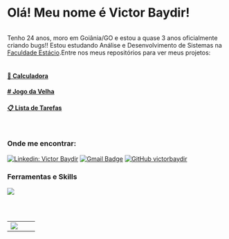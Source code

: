 <h1 style="display: inline-block">Olá! Meu nome é Victor Baydir!</h1>

Tenho 24 anos, moro em Goiânia/GO e estou a quase 3 anos oficialmente criando bugs!! Estou estudando Análise e Desenvolvimento de Sistemas na <a href="https://estacio.br">Faculdade Estácio</a>.Entre nos meus repositórios para ver meus projetos:
<br></br>


<h4><a href="https://github.com/victorbaydir/Calculadora">📱 Calculadora</a></h4>
<h4><a href="https://github.com/victorbaydir/jogoDaVelha"># Jogo da Velha</a></h4>
<h4><a href="https://github.com/victorbaydir/listaDeTarefas">📋 Lista de Tarefas</a></h4>

<br>
<h3>Onde me encontrar: </h3> 

[![Linkedin: Victor Baydir](https://img.shields.io/badge/LinkedIn-0077B5?style=for-the-badge&logo=linkedin&logoColor=white&link=LINK-DO-SEU-LINKEDIN)](https://www.linkedin.com/in/victor-baydir-1a842a22a/)
[![Gmail Badge](https://img.shields.io/badge/Outlook-0078D4?style=for-the-badge&logo=microsoft-outlook&logoColor=white&link=mailto:victorbaydir@hotmail.com)](mailto:victorbaydir@hotmail.com)
[![GitHub victorbaydir]( https://img.shields.io/badge/GitHub-100000?style=for-the-badge&logo=github&logoColor=white)](https://github.com/victorbaydir/READme)

<h3>Ferramentas e Skills</h3>



<p align="left">
  <a href="https://skillicons.dev">
    <img src="https://skillicons.dev/icons?i=java,spring,js,postgresql,mysql,linux,vscode,eclipse,postman,git,github,aws,bootstrap,html,css&perline=14" />
  </a>
</p>
<!--discord,docker,dynamodb,express,figma,firebase,github,html,idea,js,kotlin,linux,md,materialui,mongodb,mysql,nextjs,nodejs,postman,py,react,redux,tailwind,ts,vscode --!>

<br>
<p align="left">
  <!--- stats (start) -->
<table align="left">
<tr border="none">
<td width="50%" align="left">
  
  <img  align="center"  src="https://github-readme-stats.vercel.app/api?username=victorbaydir&theme=dark&show_icons=true&count_private=true" />
</td>



